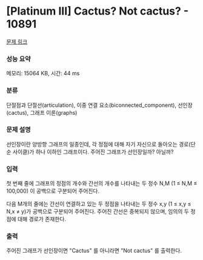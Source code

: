 # [Platinum III] Cactus? Not cactus? - 10891 

[문제 링크](https://www.acmicpc.net/problem/10891) 

### 성능 요약

메모리: 15064 KB, 시간: 44 ms

### 분류

단절점과 단절선(articulation), 이중 연결 요소(biconnected_component), 선인장(cactus), 그래프 이론(graphs)

### 문제 설명

<p>선인장이란 양방향 그래프의 일종인데, 각 정점에 대해 자기 자신으로 돌아오는 경로(단순 사이클)가 하나 이하인 그래프이다. 주어진 그래프가 선인장일까? 아닐까?</p>

### 입력 

 <p>첫 번째 줄에 그래프의 정점의 개수와 간선의 개수를 나타내는 두 정수 N,M (1 ≤ N,M ≤ 100,000) 이 공백으로 구분되어 주어진다.</p>

<p>다음 M개의 줄에는 간선이 연결하고 있는 두 정점을 나타내는 두 정수 x,y (1 ≤ x,y ≤ N,x ≠ y)가 공백으로 구분되어 주어진다. 주어진 간선은 중복되지 않으며, 임의의 두 정점에 대해 경로가 존재한다.</p>

### 출력 

 <p>주어진 그래프가 선인장이면 "Cactus" 를 아니라면 "Not cactus" 를 출력한다.</p>

